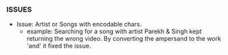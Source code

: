 ### ISSUES
- Issue: Artist or Songs with encodable chars.
    - example: Searching for a song with artist Parekh & Singh kept returning the wrong video. By converting the ampersand to the work 'and' it fixed the issue. 
     